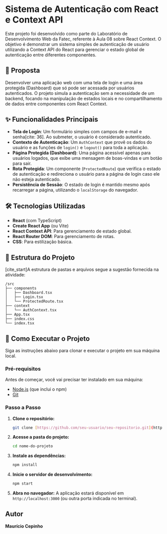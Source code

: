# Sistema de Autenticação com React e Context API

Este projeto foi desenvolvido como parte do Laboratório de Desenvolvimento Web da Fatec, referente à Aula 08 sobre React Context. O objetivo é demonstrar um sistema simples de autenticação de usuário utilizando a Context API do React para gerenciar o estado global de autenticação entre diferentes componentes.

## 🎯 Proposta

Desenvolver uma aplicação web com uma tela de login e uma área protegida (Dashboard) que só pode ser acessada por usuários autenticados. O projeto simula a autenticação sem a necessidade de um backend, focando na manipulação de estados locais e no compartilhamento de dados entre componentes com React Context.

## ✨ Funcionalidades Principais

* **Tela de Login**: Um formulário simples com campos de e-mail e senha[cite: 36]. Ao submeter, o usuário é considerado autenticado.
* **Contexto de Autenticação**: Um `AuthContext` que provê os dados do usuário e as funções de `login()` e `logout()` para toda a aplicação.
* **Página Protegida (Dashboard)**: Uma página acessível apenas para usuários logados, que exibe uma mensagem de boas-vindas e um botão para sair.
* **Rota Protegida**: Um componente (`ProtectedRoute`) que verifica o estado de autenticação e redireciona o usuário para a página de login caso ele não esteja autenticado.
* **Persistência de Sessão**: O estado de login é mantido mesmo após recarregar a página, utilizando o `localStorage` do navegador.

## 🛠️ Tecnologias Utilizadas

* **React** (com TypeScript)
* **Create React App** (ou Vite)
* **React Context API**: Para gerenciamento de estado global.
* **React Router DOM**: Para gerenciamento de rotas.
* **CSS**: Para estilização básica.

## 📂 Estrutura do Projeto

[cite_start]A estrutura de pastas e arquivos segue a sugestão fornecida na atividade:

```
/src
├── components
│   ├── Dashboard.tsx
│   ├── Login.tsx
│   └── ProtectedRoute.tsx
├── context
│   └── AuthContext.tsx
├── App.tsx
├── index.css
└── index.tsx
```

## 🚀 Como Executar o Projeto

Siga as instruções abaixo para clonar e executar o projeto em sua máquina local.

### Pré-requisitos

Antes de começar, você vai precisar ter instalado em sua máquina:
* [Node.js](https://nodejs.org/en/) (que inclui o npm)
* [Git](https://git-scm.com/)

### Passo a Passo

1.  **Clone o repositório:**
    ```bash
    git clone [https://github.com/seu-usuario/seu-repositorio.git](https://github.com/seu-usuario/seu-repositorio.git)
    ```

2.  **Acesse a pasta do projeto:**
    ```bash
    cd nome-do-projeto
    ```

3.  **Instale as dependências:**
    ```bash
    npm install
    ```

4.  **Inicie o servidor de desenvolvimento:**
    ```bash
    npm start
    ```

5.  **Abra no navegador:**
    A aplicação estará disponível em `http://localhost:3000` (ou outra porta indicada no terminal).

## Autor

**Maurício Cepinho**